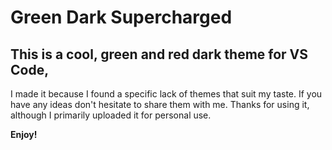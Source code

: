 # Green Dark Supercharged

## This is a cool, green and red dark theme for VS Code,
I made it because I found a specific lack of themes that suit my taste.
If you have any ideas don't hesitate to share them with me.
Thanks for using it, although I primarily uploaded it for personal use.

**Enjoy!**
